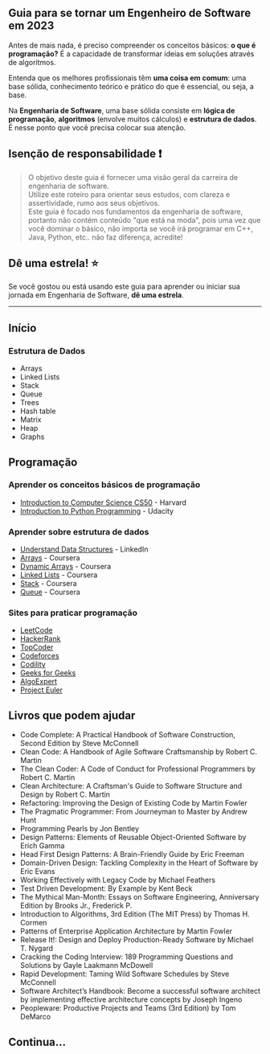 ## Guia para se tornar um Engenheiro de Software em 2023

Antes de mais nada, é preciso compreender os conceitos básicos: **o que é programação?**
É a capacidade de transformar ideias em soluções através de algoritmos.

Entenda que os melhores profissionais têm **uma coisa em comum**: uma base sólida, conhecimento teórico e prático do que é essencial, ou seja, a base.

Na **Engenharia de Software**, uma base sólida consiste em **lógica de programação**, **algoritmos** (envolve muitos cálculos) e **estrutura de dados**. É nesse ponto que você precisa colocar sua atenção.

## Isenção de responsabilidade ❗

> O objetivo deste guia é fornecer uma visão geral da carreira de engenharia de software. <br />
Utilize este roteiro para orientar seus estudos, com clareza e assertividade, rumo aos seus objetivos. <br />
Este guia é focado nos fundamentos da engenharia de software, portanto não contém conteúdo "que está na moda", pois uma vez que você dominar o básico, não importa se você irá programar em C++, Java, Python, etc.. não faz diferença, acredite!

## Dê uma estrela! :star:

Se você gostou ou está usando este guia para aprender ou iniciar sua jornada em Engenharia de Software, **dê uma estrela**.

***

## Início

### Estrutura de Dados
* Arrays
* Linked Lists
* Stack
* Queue
* Trees
* Hash table
* Matrix
* Heap
* Graphs

## Programação 

### Aprender os conceitos básicos de programação 
* [Introduction to Computer Science CS50](https://pll.harvard.edu/course/cs50-introduction-computer-science) - Harvard
* [Introduction to Python Programming](https://www.udacity.com/course/introduction-to-python--ud1110) - Udacity

### Aprender sobre estrutura de dados 
* [Understand Data Structures](https://www.linkedin.com/learning/programming-foundations-data-structures-2019/understand-data-structures) - LinkedIn
* [Arrays](https://www.coursera.org/learn/data-structures/lecture/OsBSF/arrays) - Coursera
* [Dynamic Arrays](https://www.coursera.org/learn/data-structures/lecture/EwbnV/dynamic-arrays) - Coursera
* [Linked Lists](https://www.coursera.org/learn/data-structures/lecture/kHhgK/singly-linked-lists) - Coursera
* [Stack](https://www.coursera.org/learn/data-structures/lecture/UdKzQ/stacks) - Coursera
* [Queue](https://www.coursera.org/learn/data-structures/lecture/EShpq/queue) - Coursera

### Sites para praticar programação 

* [LeetCode](https://leetcode.com/)
* [HackerRank](https://www.hackerrank.com/)
* [TopCoder](https://www.topcoder.com/)
* [Codeforces](https://codeforces.com/)
* [Codility](https://codility.com/programmers/)
* [Geeks for Geeks](https://practice.geeksforgeeks.org/explore/?page=1)
* [AlgoExpert](https://www.algoexpert.io/product)
* [Project Euler](https://projecteuler.net/)



## Livros que podem ajudar 

* Code Complete: A Practical Handbook of Software Construction, Second Edition by Steve McConnell
* Clean Code: A Handbook of Agile Software Craftsmanship by Robert C. Martin
* The Clean Coder: A Code of Conduct for Professional Programmers by Robert C. Martin
* Clean Architecture: A Craftsman's Guide to Software Structure and Design by Robert C. Martin
* Refactoring: Improving the Design of Existing Code by Martin Fowler
* The Pragmatic Programmer: From Journeyman to Master by Andrew Hunt
* Programming Pearls by Jon Bentley
* Design Patterns: Elements of Reusable Object-Oriented Software by Erich Gamma
* Head First Design Patterns: A Brain-Friendly Guide by Eric Freeman
* Domain-Driven Design: Tackling Complexity in the Heart of Software by Eric Evans
* Working Effectively with Legacy Code by Michael Feathers
* Test Driven Development: By Example by Kent Beck
* The Mythical Man-Month: Essays on Software Engineering, Anniversary Edition by Brooks Jr., Frederick P.
* Introduction to Algorithms, 3rd Edition (The MIT Press) by Thomas H. Cormen
* Patterns of Enterprise Application Architecture by Martin Fowler
* Release It!: Design and Deploy Production-Ready Software by Michael T. Nygard
* Cracking the Coding Interview: 189 Programming Questions and Solutions by Gayle Laakmann McDowell
* Rapid Development: Taming Wild Software Schedules by Steve McConnell
* Software Architect’s Handbook: Become a successful software architect by implementing effective architecture concepts by Joseph Ingeno
* Peopleware: Productive Projects and Teams (3rd Edition) by Tom DeMarco

## Continua...
